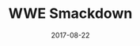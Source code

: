 ---
title: WWE Smackdown

location: Barclays Center, Brooklyn, NY
date: 2017-08-22
cagematch: https://www.cagematch.net/?id=1&nr=182321

photos:

videos:
---